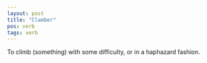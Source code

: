 ```yaml
---
layout: post
title: "Clamber"
pos: verb
tags: verb
---
```

To climb (something) with some difficulty, or in a haphazard fashion.
